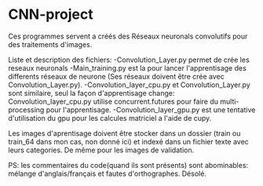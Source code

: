 # CNN-project


Ces programmes servent a créés des Réseaux neuronals convolutifs pour des traitements d'images.

Liste et description des fichiers:
  -Convolution_Layer.py permet de crée les reseaux neuronals
  -Main_training.py est la pour lancer l'apprentisage des differents réseaux de neurone (Ses réseaux doivent être crée avec Convolution_Layer.py).
  -Convolution_layer_cpu.py et Convolution_Layer.py sont similaire, seul la façon d'apprentisage change: Convolution_layer_cpu.py utilise concurrent.futures pour faire du multi-processing pour l'apprentisage.
  -Convolution_layer_gpu.py est une tentative d'utilisation du gpu pour les calcules matriciel a l'aide de cupy.

Les images d'aprentisage doivent être stocker dans un dossier (train ou train_64 dans mon cas, non donné ici) et indexé dans un fichier texte avec leurs categories. De même pour les images de validation.

PS: les commentaires du code(quand ils sont présents) sont abominables: mélange d'anglais/français et fautes d'orthographes. Désolé.
